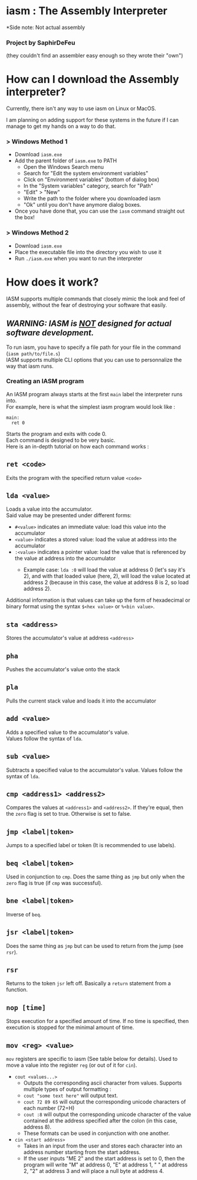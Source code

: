 # iasm : The Assembly Interpreter
*Side note: Not actual assembly  
### Project by SaphirDeFeu
(they couldn't find an assembler easy enough so they wrote their "own")  
# How can I download the Assembly interpreter?
Currently, there isn't any way to use iasm on Linux or MacOS.  

I am planning on adding support for these systems in the future if I can manage to get my hands on a way to do that.
### > Windows Method 1
- Download `iasm.exe`
- Add the parent folder of `iasm.exe` to PATH
  - Open the Windows Search menu
  - Search for "Edit the system environment variables"
  - Click on "Environment variables" (bottom of dialog box)
  - In the "System variables" category, search for "Path"
  - "Edit" > "New"
  - Write the path to the folder where you downloaded iasm
  - "Ok" until you don't have anymore dialog boxes.
- Once you have done that, you can use the `iasm` command straight out the box!  

### > Windows Method 2
- Download `iasm.exe`
- Place the executable file into the directory you wish to use it
- Run `./iasm.exe` when you want to run the interpreter

# How does it work?
IASM supports multiple commands that closely mimic the look and feel of assembly, without the fear of destroying your software that easily.
## *WARNING: IASM is <ins>NOT</ins> designed for actual software development.*
To run iasm, you have to specify a file path for your file in the command (`iasm path/to/file.s`)  
IASM supports multiple CLI options that you can use to personnalize the way that iasm runs.  
### Creating an IASM program
An IASM program always starts at the first `main` label the interpreter runs into.  
For example, here is what the simplest iasm program would look like :
```
main:
  ret 0
```
Starts the program and exits with code 0.  
Each command is designed to be very basic.  
Here is an in-depth tutorial on how each command works :  
## `ret <code>`
Exits the program with the specified return value `<code>`
## `lda <value>`
Loads a value into the accumulator.  
Said value may be presented under different forms:  
- `#<value>` indicates an immediate value: load this value into the accumulator
- `<value>` indicates a stored value: load the value at address <value> into the accumulator
- `:<value>` indicates a pointer value: load the value that is referenced by the value at address <value> into the accumulator
  - Example case: `lda :0` will load the value at address 0 (let's say it's 2), and with that loaded value (here, 2), will load the value located at address 2 (because in this case, the value at address 8 is 2, so load address 2).  

Additional information is that values can take up the form of hexadecimal or binary format using the syntax `$<hex value>` or `%<bin value>`.  
## `sta <address>`
Stores the accumulator's value at address `<address>`
## `pha`
Pushes the accumulator's value onto the stack
## `pla`
Pulls the current stack value and loads it into the accumulator
## `add <value>`
Adds a specified value to the accumulator's value.  
Values follow the syntax of `lda`.
## `sub <value>`
Subtracts a specified value to the accumulator's value.
Values follow the syntax of `lda`.
## `cmp <address1> <address2>`
Compares the values at `<address1>` and `<address2>`. If they're equal, then the `zero` flag is set to true. Otherwise is set to false.
## `jmp <label|token>`
Jumps to a specified label or token (It is recommended to use labels).
## `beq <label|token>`
Used in conjunction to `cmp`. Does the same thing as `jmp` but only when the `zero` flag is true (if `cmp` was successful).
## `bne <label|token>`
Inverse of `beq`.
## `jsr <label|token>`
Does the same thing as `jmp` but can be used to return from the jump (see `rsr`).
## `rsr`
Returns to the token `jsr` left off. Basically a `return` statement from a function.
## `nop [time]`
Stops execution for a specified amount of time. If no time is specified, then execution is stopped for the minimal amount of time.
## `mov <reg> <value>`
`mov` registers are specific to iasm (See table below for details). Used to move a value into the register `reg` (or out of it for `cin`).
- `cout <values...>`
  - Outputs the corresponding ascii character from values. Supports multiple types of output formatting :
  - `cout "some text here"` will output text.
  - `cout 72 89 65` will output the corresponding unicode characters of each number (72=H)
  - `cout :8` will output the corresponding unicode character of the value contained at the address specified after the colon (in this case, address 8).
  - These formats can be used in conjunction with one another.
- `cin <start address>`
  - Takes in an input from the user and stores each character into an address number starting from the start address.
  - If the user inputs "ME 2" and the start address is set to 0, then the program will write "M" at address 0, "E" at address 1, " " at address 2, "2" at address 3 and will place a null byte at address 4.